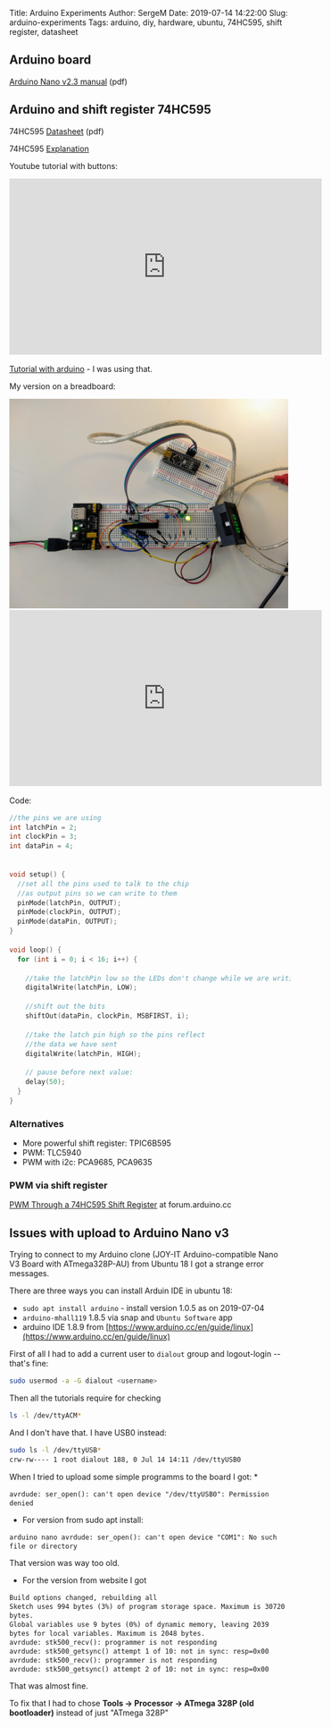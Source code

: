 Title: Arduino Experiments
Author: SergeM
Date: 2019-07-14 14:22:00
Slug: arduino-experiments
Tags: arduino, diy, hardware, ubuntu, 74HC595, shift register, datasheet



## Arduino board

[Arduino Nano v2.3 manual](https://www.arduino.cc/en/uploads/Main/ArduinoNanoManual23.pdf) (pdf)


## Arduino and shift register 74HC595

74HC595 [Datasheet](https://www.diodes.com/assets/Datasheets/74HC595.pdf) (pdf)

74HC595 [Explanation](https://www.theengineeringprojects.com/2017/06/introduction-to-74hc595.html)

Youtube tutorial with buttons:

<iframe width="560" height="315" src="https://www.youtube.com/embed/ameNT2MKDyE" frameborder="0" allow="accelerometer; autoplay; encrypted-media; gyroscope; picture-in-picture" allowfullscreen></iframe>

[Tutorial with arduino](https://labalec.fr/erwan/?p=1288) - I was using that.

My version on a breadboard:

<img src="media/2019-07-14-arduino/arduino-shift-register.jpg" alt="arduino and shift register" width="500px"/>

<iframe width="560" height="315" src="https://www.youtube.com/embed/5Rzq3Mn9984" frameborder="0" allow="accelerometer; autoplay; encrypted-media; gyroscope; picture-in-picture" allowfullscreen></iframe>

Code:
```c++
//the pins we are using
int latchPin = 2;
int clockPin = 3;
int dataPin = 4;


void setup() {
  //set all the pins used to talk to the chip
  //as output pins so we can write to them
  pinMode(latchPin, OUTPUT);
  pinMode(clockPin, OUTPUT);
  pinMode(dataPin, OUTPUT);
}
 
void loop() {
  for (int i = 0; i < 16; i++) {
 
    //take the latchPin low so the LEDs don't change while we are writing data
    digitalWrite(latchPin, LOW);
 
    //shift out the bits
    shiftOut(dataPin, clockPin, MSBFIRST, i);  
 
    //take the latch pin high so the pins reflect
    //the data we have sent
    digitalWrite(latchPin, HIGH);

    // pause before next value:
    delay(50);
  }
}
```

### Alternatives

* More powerful shift register: TPIC6B595
* PWM: TLC5940
* PWM with i2c: PCA9685, PCA9635


### PWM via shift register

[PWM Through a 74HC595 Shift Register](https://forum.arduino.cc/index.php?topic=8183.0) at forum.arduino.cc

## Issues with upload to Arduino Nano v3 

Trying to connect to my Arduino clone (JOY-IT Arduino-compatible Nano V3 Board with ATmega328P-AU) from Ubuntu 18 I got a strange error messages.

There are three ways you can install Arduin IDE in ubuntu 18:
* `sudo apt install arduino` - install version 1.0.5 as on 2019-07-04 
* `arduino-mhall119` 1.8.5 via snap and `Ubuntu Software` app
* arduino IDE 1.8.9 from [https://www.arduino.cc/en/guide/linux](https://www.arduino.cc/en/guide/linux)

First of all I had to add a current user to `dialout` group and logout-login -- that's fine:
```bash
sudo usermod -a -G dialout <username>
```

Then all the tutorials require for checking 
```bash
ls -l /dev/ttyACM*
``` 
And I don't have that. 
I have USB0 instead:
```bash
sudo ls -l /dev/ttyUSB*
crw-rw---- 1 root dialout 188, 0 Jul 14 14:11 /dev/ttyUSB0
```

When I tried to upload some simple programms to the board I got:
* 
```
avrdude: ser_open(): can't open device "/dev/ttyUSB0": Permission denied
```
* For version from sudo apt install:
```
arduino nano avrdude: ser_open(): can't open device "COM1": No such file or directory
```
That version was way too old.

* For the version from website I got
```
Build options changed, rebuilding all
Sketch uses 994 bytes (3%) of program storage space. Maximum is 30720 bytes.
Global variables use 9 bytes (0%) of dynamic memory, leaving 2039 bytes for local variables. Maximum is 2048 bytes.
avrdude: stk500_recv(): programmer is not responding
avrdude: stk500_getsync() attempt 1 of 10: not in sync: resp=0x00
avrdude: stk500_recv(): programmer is not responding
avrdude: stk500_getsync() attempt 2 of 10: not in sync: resp=0x00
```
That was almost fine. 

To fix that I had to chose  **Tools -> Processor -> ATmega 328P (old bootloader)** instead of just "ATmega 328P"
